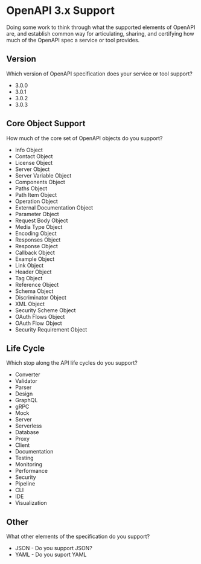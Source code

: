 # OpenAPI 3.x Support
Doing some work to think through what the supported elements of OpenAPI are, and establish common way for articulating, sharing, and certifying how much of the OpenAPI spec a service or tool provides.

## Version
Which version of OpenAPI specification does your service or tool support?

- 3.0.0
- 3.0.1
- 3.0.2
- 3.0.3

## Core Object Support
How much of the core set of OpenAPI objects do you support?

- Info Object
- Contact Object
- License Object
- Server Object
- Server Variable Object
- Components Object
- Paths Object
- Path Item Object
- Operation Object
- External Documentation Object
- Parameter Object
- Request Body Object
- Media Type Object
- Encoding Object
- Responses Object
- Response Object
- Callback Object
- Example Object
- Link Object
- Header Object
- Tag Object
- Reference Object
- Schema Object
- Discriminator Object
- XML Object
- Security Scheme Object
- OAuth Flows Object
- OAuth Flow Object
- Security Requirement Object

## Life Cycle
Which stop along the API life cycles do you support?

- Converter
- Validator
- Parser
- Design
- GraphQL
- gRPC
- Mock
- Server
- Serverless
- Database
- Proxy
- Client
- Documentation
- Testing
- Monitoring
- Performance
- Security
- Pipeline
- CLI
- IDE
- Visualization

## Other
What other elements of the specification do you support?

- JSON - Do you support JSON?
- YAML - Do you suport YAML
